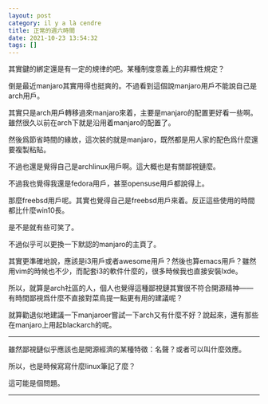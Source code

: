 ```yaml
---
layout: post
category: il y a là cendre
title: 正常的週六時間
date: 2021-10-23 13:54:32
tags: []
---
```


其實鍵的綁定還是有一定的規律的吧。某種制度意義上的非顯性規定？

倒是最近manjaro其實用得也挺爽的。不過看到這個說manjaro用戶不能說自己是arch用戶。

其實只是arch用戶轉移過來manjaro來着，主要是manjaro的配置更好看一些啊。雖然很久以前在arch下就是沿用着manjaro的配置了。

然後爲節省時間的緣故，這次裝的就是manjaro，既然都是用人家的配色爲什麼還要複製粘貼。

不過也還是覺得自己是archlinux用戶啊。這大概也是有關鄙視鏈麼。

不過我也覺得我還是fedora用戶，甚至opensuse用戶都說得上。

那麼freebsd用戶呢。其實也覺得自己是freebsd用戶來着。反正這些使用的時間都比什麼win10長。

是不是就有些可笑了。

不過似乎可以更換一下默認的manjaro的主頁了。

其實更準確地說，應該是i3用戶或者awesome用戶？然後也算emacs用戶？雖然用vim的時候也不少，而配套i3的軟件什麼的，很多時候我也直接安裝lxde。

所以，就算是arch社區的人，個人也覺得這種鄙視鏈其實很不符合開源精神——有時間鄙視爲什麼不直接對菜鳥提一點更有用的建議呢？

就算勸退似地建議一下manjaroer嘗試一下arch又有什麼不好？說起來，還有那些在manjaro上用起blackarch的呢。

--------

雖然鄙視鏈似乎應該也是開源經濟的某種特徵：名聲？或者可以叫什麼效應。

所以，也是時候寫寫什麼linux筆記了麼？

這可能是個問題。

--------




